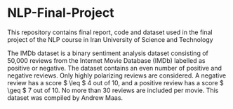 # NLP-Final-Project
This repository contains final report, code and dataset used in the final project of the NLP course in Iran University of Science and Technology 

The IMDb dataset is a binary sentiment analysis dataset consisting of 50,000 reviews from the Internet Movie Database (IMDb) labelled as positive or negative. The dataset contains an even number of positive and negative reviews. Only highly polarizing reviews are considered. A negative review
has a score $ \leq $ 4 out of 10, and a positive review has a score $ \geq $ 7 out of 10. No more than 30 reviews are included per movie. This dataset was compiled by Andrew Maas.
